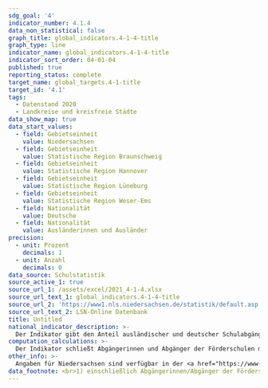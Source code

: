 ```yaml
---
sdg_goal: '4'
indicator_number: 4.1.4
data_non_statistical: false
graph_title: global_indicators.4-1-4-title
graph_type: line
indicator_name: global_indicators.4-1-4-title
indicator_sort_order: 04-01-04
published: true
reporting_status: complete
target_name: global_targets.4-1-title
target_id: '4.1'
tags:
  - Datenstand 2020
  - Landkreise und kreisfreie Städte
data_show_map: true
data_start_values:
  - field: Gebietseinheit
    value: Niedersachsen
  - field: Gebietseinheit
    value: Statistische Region Braunschweig
  - field: Gebietseinheit
    value: Statistische Region Hannover
  - field: Gebietseinheit
    value: Statistische Region Lüneburg
  - field: Gebietseinheit
    value: Statistische Region Weser-Ems
  - field: Nationalität
    value: Deutsche
  - field: Nationalität
    value: Ausländerinnen und Ausländer
precision:
  - unit: Prozent
    decimals: 1
  - unit: Anzahl
    decimals: 0
data_source: Schulstatistik
source_active_1: true
source_url_1: /assets/excel/2021_4-1-4.xlsx
source_url_text_1: global_indicators.4-1-4-title
source_url_2: 'https://www1.nls.niedersachsen.de/statistik/default.asp'
source_url_text_2: LSN-Online Datenbank
title: Untitled
national_indicator_description: >-
  Der Indikator gibt den Anteil ausländischer und deutscher Schulabgängerinnen und Schulabgänger ohne Hauptschulabschluss an allen Schulabgängerinnen und Schulabgängern eines Jahrgangs der betreffenden Bevölkerungsgruppe an allgemein bildenden Schulen wieder. Er kann Aussagen über die strukturelle Teilhabe und die Chancengleichheit im Bildungssystem machen. Die Über- bzw. Unterrepräsentation von ausländischen Schulabgängerinnen und Schulabgängern zeigt an, ob diese vergleichbare Bildungschancen wie deutsche Schulabgängerinnen und Schulabgänger haben. Potenziell haben Schülerinnen und Schüler, die ohne Hauptschulabschluss eine Schule verlassen, die schlechtesten Chancen sowohl für eine gleichberechtigte gesellschaftliche Teilhabe als auch für Erfolge auf dem Arbeitsmarkt.
computation_calculations: >-
  Der Indikator schließt Abgängerinnen und Abgänger der Förderschulen mit ein, die dort keinen Hauptschulabschluss erworben haben.
other_info: >-
  Angaben für Niedersachsen sind verfügbar in der <a href="https://www-genesis.destatis.de/" target="_blank">GENESIS-Online Datenbank</a> (Statistische Erhebung > 300 Allgemein bildende Schulen).
data_footnote: <br>1) einschließlich Abgängerinnen/Abgänger der Förderschulen
---
```


